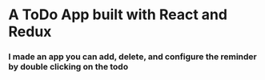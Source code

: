 # A ToDo App built with React and Redux

### I made an app you can add, delete, and configure the reminder by double clicking on the todo
